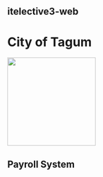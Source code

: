 ## itelective3-web
# **City of Tagum**
<img src="https://user-images.githubusercontent.com/121182590/208959009-08ed3c1c-a03d-438d-b6c2-720b02d34792.jpg" width="200" height="200"></img>
## Payroll System

